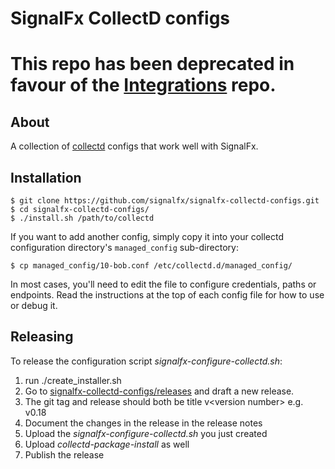 # SignalFx CollectD configs
# This repo has been deprecated in favour of the [Integrations](https://github.com/signalfx/integrations) repo.

## About


A collection of [collectd](http://www.collectd.org) configs that work
well with SignalFx.

## Installation

```
$ git clone https://github.com/signalfx/signalfx-collectd-configs.git
$ cd signalfx-collectd-configs/
$ ./install.sh /path/to/collectd
```

If you want to add another config, simply copy it into your collectd
configuration directory's `managed_config` sub-directory:

```
$ cp managed_config/10-bob.conf /etc/collectd.d/managed_config/
```

In most cases, you'll need to edit the file to configure credentials,
paths or endpoints. Read the instructions at the top of each config file
for how to use or debug it.

## Releasing

To release the configuration script *signalfx-configure-collectd.sh*:
 1. run ./create_installer.sh
 2. Go to [signalfx-collectd-configs/releases](https://github.com/signalfx/signalfx-collectd-configs/releases) and draft a new release. 
 3. The git tag and release should both be title v\<version number\> e.g. v0.18 
 4. Document the changes in the release in the release notes
 5. Upload the *signalfx-configure-collectd.sh* you just created
 6. Upload *collectd-package-install* as well 
 7. Publish the release
